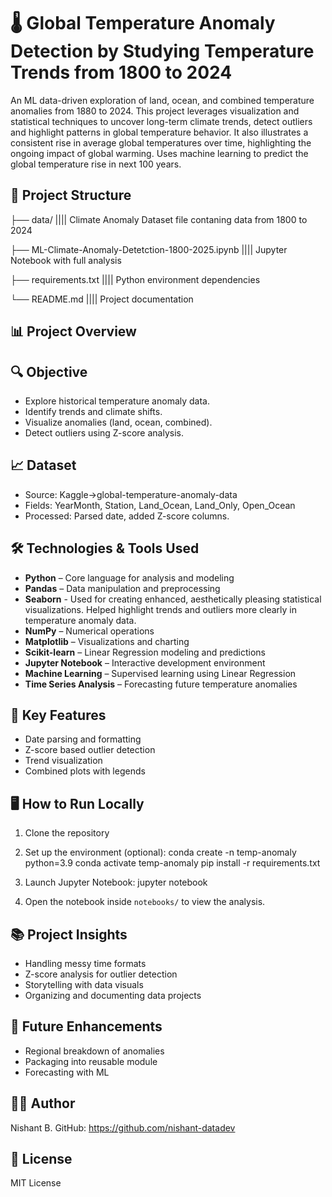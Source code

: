 🌡️ Global Temperature Anomaly Detection by Studying Temperature Trends from 1800 to 2024
========================================================================================

An ML data-driven exploration of land, ocean, and combined temperature anomalies from 1880 to 2024. This project leverages visualization and statistical techniques to uncover long-term climate trends, detect outliers and highlight patterns in global temperature behavior.
It also illustrates a consistent rise in average global temperatures over time, highlighting the ongoing impact of global warming. Uses machine learning to predict the global temperature rise in next 100 years.

📁 Project Structure
--------------------

├── data/                    |||| Climate Anomaly Dataset file contaning data from 1800 to 2024

├── ML-Climate-Anomaly-Detetction-1800-2025.ipynb     |||| Jupyter Notebook with full analysis

├── requirements.txt         |||| Python environment dependencies

└── README.md                |||| Project documentation

📊 Project Overview
-------------------

🔍 Objective
-------------------
- Explore historical temperature anomaly data.
- Identify trends and climate shifts.
- Visualize anomalies (land, ocean, combined).
- Detect outliers using Z-score analysis.

📈 Dataset
-------------------
- Source: Kaggle->global-temperature-anomaly-data
- Fields: YearMonth, Station, Land_Ocean, Land_Only, Open_Ocean
- Processed: Parsed date, added Z-score columns.

🛠️ Technologies & Tools Used
-------------------------------
- **Python** – Core language for analysis and modeling
- **Pandas** – Data manipulation and preprocessing
- **Seaborn** - Used for creating enhanced, aesthetically pleasing statistical visualizations. Helped highlight trends and outliers more clearly in temperature anomaly data.
- **NumPy** – Numerical operations
- **Matplotlib** – Visualizations and charting
- **Scikit-learn** – Linear Regression modeling and predictions
- **Jupyter Notebook** – Interactive development environment
- **Machine Learning** – Supervised learning using Linear Regression
- **Time Series Analysis** – Forecasting future temperature anomalies

📌 Key Features
-------------------
- Date parsing and formatting
- Z-score based outlier detection
- Trend visualization
- Combined plots with legends

🖥️ How to Run Locally
----------------------

1. Clone the repository

2. Set up the environment (optional):
   conda create -n temp-anomaly python=3.9
   conda activate temp-anomaly
   pip install -r requirements.txt

3. Launch Jupyter Notebook:
   jupyter notebook

4. Open the notebook inside `notebooks/` to view the analysis.

📚 Project Insights
-----------------
- Handling messy time formats
- Z-score analysis for outlier detection
- Storytelling with data visuals
- Organizing and documenting data projects

🚀 Future Enhancements
----------------------
- Regional breakdown of anomalies
- Packaging into reusable module
- Forecasting with ML

👨‍💻 Author
-----------
Nishant B.
GitHub: https://github.com/nishant-datadev

📜 License
----------
MIT License
